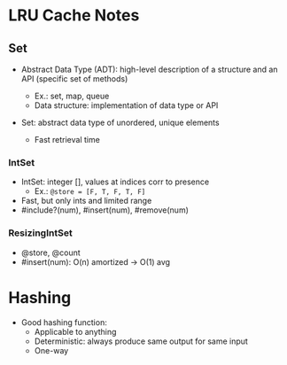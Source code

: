 # LRU Cache Notes

## Set
- Abstract Data Type (ADT): high-level description of a structure and an API (specific set of methods)
  - Ex.: set, map, queue
  - Data structure: implementation of data type or API


- Set: abstract data type of unordered, unique elements
  - Fast retrieval time

### IntSet
- IntSet: integer [], values at indices corr to presence
  - Ex.: ```@store = [F, T, F, T, F]```
- Fast, but only ints and limited range
- #include?(num), #insert(num), #remove(num)

### ResizingIntSet
- @store, @count
- #insert(num): O(n) amortized -> O(1) avg

# Hashing
- Good hashing function:
  - Applicable to anything
  - Deterministic: always produce same output for same input
  - One-way
